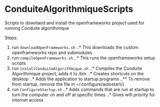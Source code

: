 # ConduiteAlgorithmiqueScripts

Scripts to downlaod and install the openframeworks project used for running Conduite algorithmique

Steps:

1. run `downloadOpenFrameworks.sh`
..* This downloads the custom openframeworks repo and submodules
2. run `compileOpenFrameworks.sh`
..* This runs the openframeworks setup scripts
3. run `installConduiteAlgorithmique.sh`
..* Compiles the Conduite Algorithmique project, adds it to /bin
..* Creates shortcuts on the desktop
..* Adds the application to startup programs 
..** To remove from startup, remove the file in ~/.configure/autostart/)
4. run `ConfigureStartup.sh`
..* Adds commands that are run at startup to turn the computer on and off at specific times
..* Gives wifi priority for internet access
